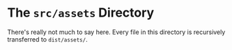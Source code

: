 # The `src/assets` Directory

There's really not much to say here. Every file in this directory is recursively transferred to `dist/assets/`.
